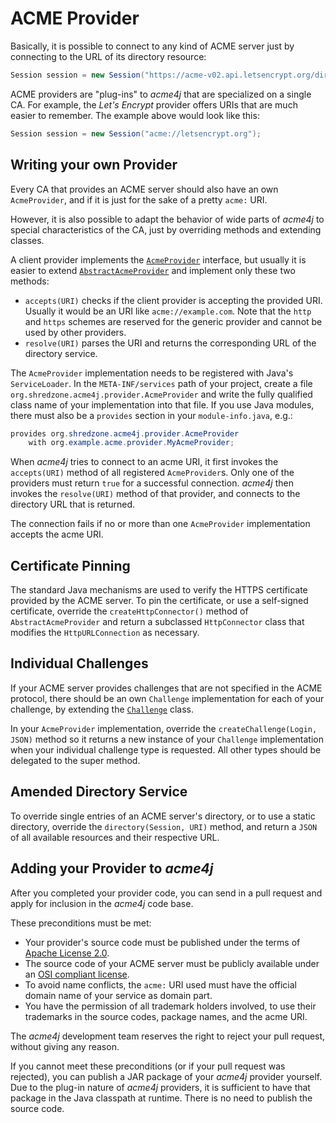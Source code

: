 # ACME Provider

Basically, it is possible to connect to any kind of ACME server just by connecting to the URL of its directory resource:

```java
Session session = new Session("https://acme-v02.api.letsencrypt.org/directory");
```

ACME providers are "plug-ins" to _acme4j_ that are specialized on a single CA. For example, the _Let's Encrypt_ provider offers URIs that are much easier to remember. The example above would look like this:

```java
Session session = new Session("acme://letsencrypt.org");
```

## Writing your own Provider

Every CA that provides an ACME server should also have an own `AcmeProvider`, and if it is just for the sake of a pretty `acme:` URI.

However, it is also possible to adapt the behavior of wide parts of _acme4j_ to special characteristics of the CA, just by overriding methods and extending classes.

A client provider implements the [`AcmeProvider`](../apidocs/org/shredzone/acme4j/provider/AcmeProvider.html) interface, but usually it is easier to extend [`AbstractAcmeProvider`](../apidocs/org/shredzone/acme4j/provider/AbstractAcmeProvider.html) and implement only these two methods:

* `accepts(URI)` checks if the client provider is accepting the provided URI. Usually it would be an URI like `acme://example.com`. Note that the `http` and `https` schemes are reserved for the generic provider and cannot be used by other providers.
* `resolve(URI)` parses the URI and returns the corresponding URL of the directory service.

The `AcmeProvider` implementation needs to be registered with Java's `ServiceLoader`. In the `META-INF/services` path of your project, create a file `org.shredzone.acme4j.provider.AcmeProvider` and write the fully qualified class name of your implementation into that file. If you use Java modules, there must also be a `provides` section in your `module-info.java`, e.g.:

```java
provides org.shredzone.acme4j.provider.AcmeProvider
    with org.example.acme.provider.MyAcmeProvider;
```

When _acme4j_ tries to connect to an acme URI, it first invokes the `accepts(URI)` method of all registered `AcmeProvider`s. Only one of the providers must return `true` for a successful connection. _acme4j_ then invokes the `resolve(URI)` method of that provider, and connects to the directory URL that is returned.

The connection fails if no or more than one `AcmeProvider` implementation accepts the acme URI.

## Certificate Pinning

The standard Java mechanisms are used to verify the HTTPS certificate provided by the ACME server. To pin the certificate, or use a self-signed certificate, override the `createHttpConnector()` method of `AbstractAcmeProvider` and return a subclassed `HttpConnector` class that modifies the `HttpURLConnection` as necessary.

## Individual Challenges

If your ACME server provides challenges that are not specified in the ACME protocol, there should be an own `Challenge` implementation for each of your challenge, by extending the [`Challenge`](../apidocs/org/shredzone/acme4j/challenge/Challenge.html) class.

In your `AcmeProvider` implementation, override the `createChallenge(Login, JSON)` method so it returns a new instance of your `Challenge` implementation when your individual challenge type is requested. All other types should be delegated to the super method.

## Amended Directory Service

To override single entries of an ACME server's directory, or to use a static directory, override the `directory(Session, URI)` method, and return a `JSON` of all available resources and their respective URL.

## Adding your Provider to _acme4j_

After you completed your provider code, you can send in a pull request and apply for inclusion in the _acme4j_ code base.

These preconditions must be met:

* Your provider's source code must be published under the terms of [Apache License 2.0](http://www.apache.org/licenses/LICENSE-2.0).
* The source code of your ACME server must be publicly available under an [OSI compliant license](https://opensource.org/licenses/alphabetical).
* To avoid name conflicts, the `acme:` URI used must have the official domain name of your service as domain part.
* You have the permission of all trademark holders involved, to use their trademarks in the source codes, package names, and the acme URI.

The _acme4j_ development team reserves the right to reject your pull request, without giving any reason.

If you cannot meet these preconditions (or if your pull request was rejected), you can publish a JAR package of your _acme4j_ provider yourself. Due to the plug-in nature of _acme4j_ providers, it is sufficient to have that package in the Java classpath at runtime. There is no need to publish the source code.
